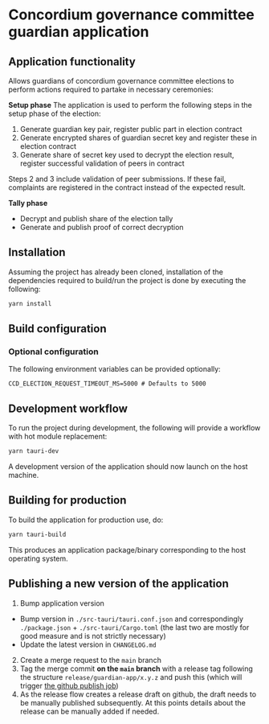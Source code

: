# Concordium governance committee guardian application

## Application functionality

Allows guardians of concordium governance committee elections to perform actions required to partake in necessary
ceremonies:

**Setup phase**
The application is used to perform the following steps in the setup phase of the election:

1. Generate guardian key pair, register public part in election contract
2. Generate encrypted shares of guardian secret key and register these in election contract
3. Generate share of secret key used to decrypt the election result, register successful validation of peers in contract

Steps 2 and 3 include validation of peer submissions. If these fail, complaints are registered in the contract instead
of the expected result.

**Tally phase**
- Decrypt and publish share of the election tally
- Generate and publish proof of correct decryption

## Installation

Assuming the project has already been cloned, installation of the dependencies required to build/run the project is done
by executing the following:

```bash
yarn install
```

## Build configuration

### Optional configuration

The following environment variables can be provided optionally:

```env
CCD_ELECTION_REQUEST_TIMEOUT_MS=5000 # Defaults to 5000
```

## Development workflow

To run the project during development, the following will provide a workflow with hot module replacement:

```bash
yarn tauri-dev
```

A development version of the application should now launch on the host machine.

## Building for production

To build the application for production use, do:

```bash
yarn tauri-build
```

This produces an application package/binary corresponding to the host operating system.

## Publishing a new version of the application

1. Bump application version
  - Bump version in `./src-tauri/tauri.conf.json` and correspondingly `./package.json` + `./src-tauri/Cargo.toml` (the last two are mostly for good
measure and is not strictly necessary)
  - Update the latest version in `CHANGELOG.md`
2. Create a merge request to the `main` branch
3. Tag the merge commit **on the `main` branch** with a release tag following the structure `release/guardian-app/x.y.z`
   and push this (which will trigger [the github publish job](../../.github/workflows/release-guardian-app.yaml))
4. As the release flow creates a release draft on github, the draft needs to be manually published subsequently. At this
   points details about the release can be manually added if needed.
